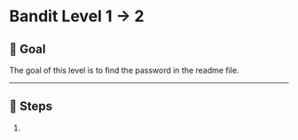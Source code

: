 # Bandit Level 1 → 2

## 🔹 Goal
The goal of this level is to find the password in the readme file.

---

## 🔹 Steps
1. 
